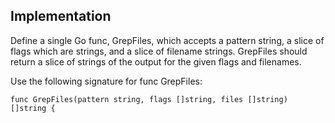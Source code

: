## Implementation

Define a single Go func, GrepFiles, which accepts a pattern string,
a slice of flags which are strings, and a slice of filename strings.
GrepFiles should return a slice of strings of the output for
the given flags and filenames.

Use the following signature for func GrepFiles:

```
func GrepFiles(pattern string, flags []string, files []string) []string {
```

